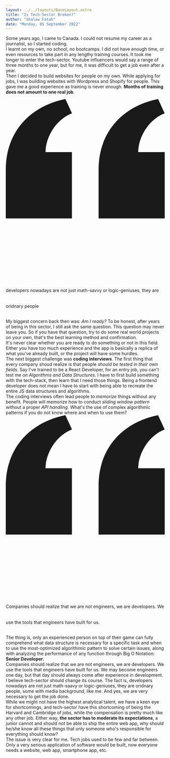 ```yaml
---
layout: ../../layouts/BaseLayout.astro
title: "Is Tech-Sector Broken?"
author: "Shalaw Fatah"
date: "Monday, 05 September 2022"
---
```

Some years ago, I came to Canada. I could not resume my career as a journalist, so I started coding.<br>
I learnt on my own, no school, no bootcamps. I did not have enough time, or even resources to take part in any lengthy training courses. It took me longer to enter the tech-sector. Youtube influencers would say a range of three months to one year, but for me, it was difficult to get a job even after a year.<br>
Then I decided to build websites for people on my own. While applying for jobs, I was building websites with Wordpress and Shopify for people. This gave me a good experience as training is never enough. **Months of training does not amount to one real job**. <br>
<div class="max-w-4xl my-4 p-4 text-black bg-gray-100 shadow">
  <div class="mb-2">
                  <svg class="h-12 mx-auto my-3 text-gray-400 dark:text-gray-600" viewBox="0 0 24 27" fill="none" xmlns="http://www.w3.org/2000/svg">
              <path d="M14.017 18L14.017 10.609C14.017 4.905 17.748 1.039 23 0L23.995 2.151C21.563 3.068 20 5.789 20 8H24V18H14.017ZM0 18V10.609C0 4.905 3.748 1.038 9 0L9.996 2.151C7.563 3.068 6 5.789 6 8H9.983L9.983 18L0 18Z" fill="currentColor"/>
          </svg> 
    <p class="px-4 text-3xl text-center text-gray-600 font-bold paragraph">
      developers nowadays are not just math-savvy or logic-geniuses, they are oridnary people
    </p>
  </div>
</div>
My biggest concern back then was: <i>Am I ready?</i> To be honest, after years of being in this sector, I still ask the same question. This question may never leave you. So if you have that question, try to do some real world projects on your own, that's the best learning method and confirmation. <br>
It's never clear whether you are ready to do something or not in this field. Either you have too much experience and the app is basically a replica of what you've already built, or the project will have some hurdles.<br>
The next biggest challenge was <b>coding interviews</b>. The first thing that every company shoud realize is that people <i>should be tested in their own fields</i>. Say I've trained to be a React Developer, for an entry job, you can't test me on <i>Algorithms and Data Structures</i>. I have to first build something with the tech-stack, then learn that I need those things. Being a frontend developer does not mean I have to start with being able to recreate the entire JS data structures and algorithms. <br>
The coding interviews often lead people to <i>memorize</i> things without any benefit. People will memorize how to conduct <i>sliding window pattern</i> without a proper <i>API handling</i>. What's the use of complex algorithmic patterns if you do not know where and when to use them? <br>
<div class="max-w-4xl my-4 p-4 text-black bg-gray-100 shadow">
  <div class="mb-2">
              <svg class="h-12 mx-auto my-3 text-gray-400 dark:text-gray-600" viewBox="0 0 24 27" fill="none" xmlns="http://www.w3.org/2000/svg">
              <path d="M14.017 18L14.017 10.609C14.017 4.905 17.748 1.039 23 0L23.995 2.151C21.563 3.068 20 5.789 20 8H24V18H14.017ZM0 18V10.609C0 4.905 3.748 1.038 9 0L9.996 2.151C7.563 3.068 6 5.789 6 8H9.983L9.983 18L0 18Z" fill="currentColor"/>
          </svg> 
    <p class="px-4 text-3xl text-center text-gray-600 font-bold paragraph">
      Companies should realize that we are not engineers, we are developers. We use the tools that engineers have built for us.
    </p>
  </div>
</div>
The thing is, only an experienced person on top of their game can fully comprehend what data structure is necessary for a specific task and when to use the most-optimized algorithimic pattern to solve certain issues, along with analyzing the performance of any function through Big O Notation: <b>Senior Developer</b>. <br>
Companies should realize that we are not engineers, we are developers. We use the tools that engineers have built for us. We may become engineers one day, but that day should always come after experience in development. <br>
I believe tech-sector should change its course. The fact is, developers nowadays are not just math-saavy or logic-geniuses, they are oridnary people, some with media background, like me. And yes, we are very necessary to get the job done. <br>
While we might not have the highest analytical talent, we have a keen eye for shortcomings, and tech-sector have this shortcoming of being the Harvard and Cambridge of jobs, while the compensation is pretty much like any other job. Either way, <b>the sector has to moderate its expectations</b>, a junior cannot and should not be able to ship the entire web app, why should he/she know all these things that only someone who's responsible for everything should know? <br>
The issue is very clear for me. Tech jobs used to be few and far between. Only a very serious application of software would be built, now everyone needs a website, web app, smartphone app, etc. 

<style>
  .paragraph {
    line-height: 50px;
  }
</style>